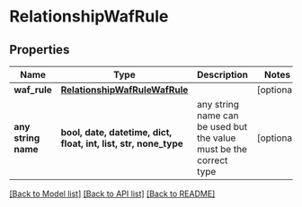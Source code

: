 # RelationshipWafRule


## Properties
Name | Type | Description | Notes
------------ | ------------- | ------------- | -------------
**waf_rule** | [**RelationshipWafRuleWafRule**](RelationshipWafRuleWafRule.md) |  | [optional] 
**any string name** | **bool, date, datetime, dict, float, int, list, str, none_type** | any string name can be used but the value must be the correct type | [optional]

[[Back to Model list]](../README.md#documentation-for-models) [[Back to API list]](../README.md#documentation-for-api-endpoints) [[Back to README]](../README.md)


